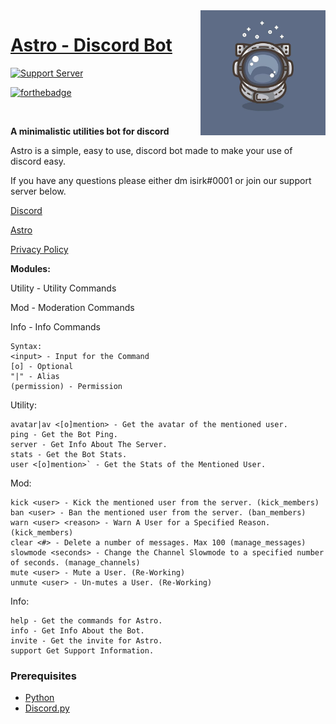<img src="Images/astronaut.jpg" align="right" align="right" height="200" />

# [Astro - Discord Bot](https://asksirk.com/Astro)
<p>
  
  [![Support Server](https://img.shields.io/discord/743121194911531110.svg?label=Discord&logo=Discord&colorB=7289da&style=for-the-badge)](https://discord.gg/7yZqHfG)
  
  [![forthebadge](https://forthebadge.com/images/badges/made-with-python.svg)](https://forthebadge.com)
<p>

<br>

**A minimalistic utilities bot for discord**

Astro is a simple, easy to use, discord bot made to make your use of discord easy.

If you have any questions please either dm isirk#0001 or join our support server below.

[Discord](https://discord.gg/7yZqHfG)

[Astro](https://asksirk.com/Astro)

[Privacy Policy](https://asksirk.com/Astro/privacy/)



**Modules:**

Utility - Utility Commands

Mod - Moderation Commands

Info - Info Commands

```
Syntax:
<input> - Input for the Command
[o] - Optional
"|" - Alias
(permission) - Permission
```

Utility:
```
avatar|av <[o]mention> - Get the avatar of the mentioned user.
ping - Get the Bot Ping.
server - Get Info About The Server.
stats - Get the Bot Stats.
user <[o]mention>` - Get the Stats of the Mentioned User.
```

Mod:
```
kick <user> - Kick the mentioned user from the server. (kick_members)
ban <user> - Ban the mentioned user from the server. (ban_members)
warn <user> <reason> - Warn A User for a Specified Reason.(kick_members)
clear <#> - Delete a number of messages. Max 100 (manage_messages)
slowmode <seconds> - Change the Channel Slowmode to a specified number of seconds. (manage_channels)
mute <user> - Mute a User. (Re-Working)
unmute <user> - Un-mutes a User. (Re-Working)
```

Info:
```
help - Get the commands for Astro.
info - Get Info About the Bot.
invite - Get the invite for Astro.
support Get Support Information.
```

### Prerequisites
- [Python](https://www.python.org/)
- [Discord.py](https://discordpy.readthedocs.io/en/latest/index.html)
